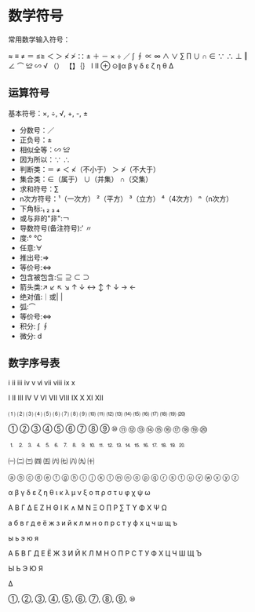 # 数学符号

常用数学输入符号：

≈ ≡ ≠ ＝ ≤≥ ＜ ＞ ≮ ≯ ∷ ± ＋ － × ÷ ／ ∫ ∮ ∝ ∞ ∧ ∨ ∑ ∏ ∪ ∩ ∈ ∵ ∴  ⊥ ‖ ∠ ⌒  ≌ ∽ √  （） 【】｛｝ Ⅰ Ⅱ ⊕ ⊙∥α β γ δ ε ζ η θ Δ

## 运算符号

基本符号：×,  ÷,  √, +, -, ±

* 分数号：／
* 正负号：±
* 相似全等：∽ ≌
* 因为所以：∵ ∴
* 判断类：＝ ≠ ＜ ≮（不小于） ＞ ≯（不大于）
* 集合类：∈（属于） ∪（并集） ∩（交集）
* 求和符号：∑
* n次方符号：¹（一次方） ²（平方） ³（立方） ⁴（4次方） ⁿ（n次方）
* 下角标:₁ ₂ ₃ ₄
* 或与非的"非":￢
* 导数符号(备注符号):′ 〃
* 度:° ℃
* 任意:∀
* 推出号:⇒
* 等价号:⇔
* 包含被包含:⊆ ⊇ ⊂ ⊃
* 箭头类:↗ ↙ ↖ ↘ ↑ ↓ ↔ ↕ ↑ ↓ → ←
* 绝对值:｜或| |
* 弧:⌒
* 等价号:⇔
* 积分: ∫ ∮
* 微分: d

## 数字序号表

ⅰ ⅱ ⅲ ⅳ ⅴ ⅵ ⅶ ⅷ ⅸ ⅹ

Ⅰ Ⅱ Ⅲ Ⅳ Ⅴ Ⅵ Ⅶ Ⅷ Ⅸ Ⅹ Ⅺ Ⅻ

⑴ ⑵ ⑶ ⑷ ⑸ ⑹ ⑺ ⑻ ⑼ ⑽ ⑾ ⑿ ⒀ ⒁ ⒂ ⒃ ⒄ ⒅ ⒆ ⒇

① ② ③ ④ ⑤ ⑥ ⑦ ⑧ ⑨ ⑩ ⑪ ⑫ ⑬ ⑭ ⑮ ⑯ ⑰ ⑱ ⑲ ⑳

⒈ ⒉ ⒊ ⒋ ⒌ ⒍ ⒎ ⒏ ⒐ ⒑ ⒒ ⒓ ⒔ ⒕ ⒖ ⒗ ⒘ ⒙ ⒚ ⒛

㈠ ㈡ ㈢ ㈣ ㈤ ㈥ ㈦ ㈧ ㈨ ㈩

ⓐ ⓑ ⓒ ⓓ ⓔ ⓕ ⓖ ⓗ ⓘ ⓙ ⓚ ⓛ ⓜ ⓝ ⓞ ⓟ ⓠ ⓡ ⓢ ⓣ ⓤ ⓥ ⓦ ⓧ ⓨ ⓩ

α β γ δ ε ζ η θ ι κ λ μ ν ξ ο π ρ σ τ υ φ χ ψ ω

Α Β Γ Δ Ε Ζ Η Θ Ι Κ ∧ Μ Ν Ξ Ο ∏ Ρ ∑ Τ Υ Φ Χ Ψ Ω

а б в г д е ё ж з и й к л м н о п р с т у ф х ц ч ш щ ъ

ы ь э ю я

А Б В Г Д Е Ё Ж З И Й К Л М Н О П Р С Т У Ф Х Ц Ч Ш Щ Ъ

Ы Ь Э Ю Я

Δ

①,  ②,  ③,  ④,  ⑤,  ⑥,  ⑦,  ⑧,  ⑨,  ⑩
